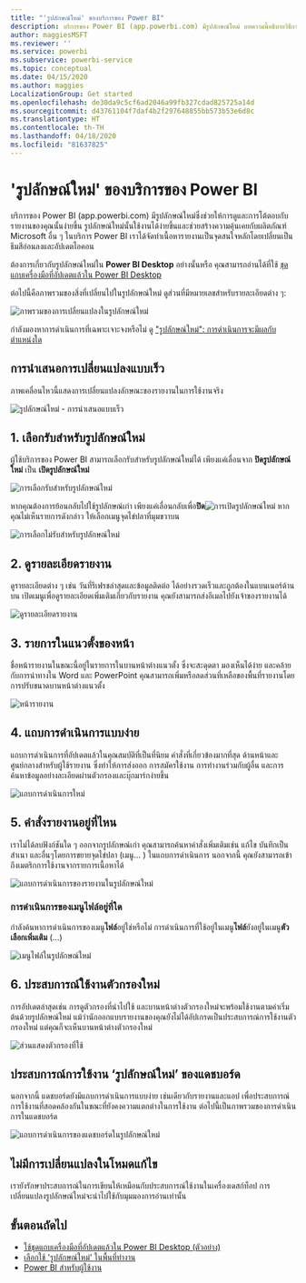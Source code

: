 ```yaml
---
title: "'รูปลักษณ์ใหม่' ของบริการของ Power BI"
description: บริการของ Power BI (app.powerbi.com) มีรูปลักษณ์ใหม่ บทความนี้อธิบายวิธีการนำทางรายงานโดยใช้รูปลักษณ์ใหม่
author: maggiesMSFT
ms.reviewer: ''
ms.service: powerbi
ms.subservice: powerbi-service
ms.topic: conceptual
ms.date: 04/15/2020
ms.author: maggies
LocalizationGroup: Get started
ms.openlocfilehash: de30da9c5cf6ad2046a99fb327cdad825725a14d
ms.sourcegitcommit: d43761104f7daf4b2f297648855bb573b53e6d8c
ms.translationtype: HT
ms.contentlocale: th-TH
ms.lasthandoff: 04/18/2020
ms.locfileid: "81637825"
---
```

# <a name="the-new-look-of-the-power-bi-service"></a>'รูปลักษณ์ใหม่' ของบริการของ Power BI

บริการของ Power BI (app.powerbi.com) มีรูปลักษณ์ใหม่ซึ่งช่วยให้การดูและการโต้ตอบกับรายงานของคุณนั้นง่ายขึ้น รูปลักษณ์ใหม่นั้นใช้งานได้ง่ายขึ้นและช่วยสร้างความคุ้นเคยกับผลิตภัณฑ์ Microsoft อื่น ๆ ในบริการ Power BI เราได้จัดทำเนื้อหารายงานเป็นจุดสนใจหลักโดยเปลี่ยนเป็นธีมสีอ่อนลงและอัปเดตไอคอน 

ต้องการเกี่ยวกับรูปลักษณ์ใหม่ใน **Power BI Desktop** อย่างนั้นหรือ คุณสามารถอ่านได้ที่ใช้ [ชุดแถบเครื่องมือที่อัปเดตแล้วใน Power BI Desktop](desktop-ribbon.md)

ต่อไปนี้คือภาพรวมของสิ่งที่เปลี่ยนไปในรูปลักษณ์ใหม่ ดูส่วนที่มีหมายเลขสำหรับรายละเอียดต่าง ๆ:

![ภาพรวมของการเปลี่ยนแปลงในรูปลักษณ์ใหม่](media/service-new-look/power-bi-new-look-changes.png)

กำลังมองหาการดำเนินการที่เฉพาะเจาะจงหรือไม่ ดู ["รูปลักษณ์ใหม่": การดำเนินการจะมีผลกับตำแหน่งใด](service-new-look-where-actions.md)

## <a name="quick-tour-of-the-changes"></a>การนำเสนอการเปลี่ยนแปลงแบบเร็ว

ภาพเคลื่อนไหวนี้แสดงการเปลี่ยนแปลงลักษณะของรายงานในการใช้งานจริง

![รูปลักษณ์ใหม่ - การนำเสนอแบบเร็ว](media/service-new-look/power-bi-new-look-quick-tour.gif)

## <a name="1-opt-in-to-the-new-look"></a>1. เลือกรับสำหรับรูปลักษณ์ใหม่

ผู้ใช้บริการของ Power BI สามารถเลือกรับสำหรับรูปลักษณ์ใหม่ได้ เพียงแค่เลื่อนจาก **ปิดรูปลักษณ์ใหม่** เป็น **เปิดรูปลักษณ์ใหม่**

![การเลือกรับสำหรับรูปลักษณ์ใหม่](media/service-new-look/power-bi-new-look-off.png)

หากคุณต้องการย้อนกลับไปใช้รูปลักษณ์เก่า เพียงแค่เลื่อนกลับเพื่อ**ปิด**![การเปิดรูปลักษณ์ใหม่](media/service-new-look/power-bi-new-look-toggle-on.png) หากคุณไม่เห็นรายการดังกล่าว ให้เลือกเมนูจุดไข่ปลาที่มุมขวาบน

![การเลือกไม่รับสำหรับรูปลักษณ์ใหม่](media/service-new-look/power-bi-new-look-on.png)

## <a name="2-view-report-details"></a>2. ดูรายละเอียดรายงาน 

ดูรายละเอียดต่าง ๆ เช่น วันที่รีเฟรชล่าสุดและข้อมูลติดต่อ ได้อย่างรวดเร็วและถูกต้องในแบนเนอร์ด้านบน  เปิดเมนูเพื่อดูรายละเอียดเพิ่มเติมเกี่ยวกับรายงาน คุณยังสามารถส่งอีเมลไปยังเจ้าของรายงานได้

![ดูรายละเอียดรายงาน](media/service-new-look/power-bi-new-look-metadata.png)

## <a name="3-vertical-list-of-pages"></a>3. รายการในแนวตั้งของหน้า 
ชื่อหน้ารายงานในขณะนี้อยู่ในรายการในบานหน้าต่างแนวตั้ง ซึ่งจะสะดุดตา มองเห็นได้ง่าย และคล้ายกับการนำทางใน Word และ PowerPoint คุณสามารถเพิ่มหรือลดส่วนที่เหลือของพื้นที่รายงานโดยการปรับขนาดบานหน้าต่างแนวตั้ง

![หน้ารายงาน](media/service-new-look/power-bi-new-look-report-pages.png)

## <a name="4-simplified-action-bar"></a>4. แถบการดำเนินการแบบง่าย 

แถบการดำเนินการที่อัปเดตแล้วในคุณสมบัติที่เป็นที่นิยม คำสั่งที่เกี่ยวข้องมากที่สุด ด้านหน้าและศูนย์กลางสำหรับผู้ใช้รายงาน ซึ่งทำให้การส่งออก การสมัครใช้งาน การทำงานร่วมกับผู้อื่น และการค้นหาข้อมูลอย่างละเอียดผ่านตัวกรองและบุ๊กมาร์กง่ายขึ้น

![แถบการดำเนินการใหม่](media/service-new-look/power-bi-new-look-action-bar.png)

## <a name="5-where-are-the-report-commands"></a>5. คำสั่งรายงานอยู่ที่ไหน

เราไม่ได้ลบฟังก์ชันใด ๆ ออกจากรูปลักษณ์เก่า คุณสามารถค้นหาคำสั่งเพิ่มเติมเช่น แก้ไข บันทึกเป็นสำเนา และอื่นๆโดยการขยายจุดไข่ปลา (เมนู... ) ในแถบการดำเนินการ นอกจากนี้ คุณยังสามารถเข้าถึงเมตริกการใช้งานจากรายการเนื้อหาได้

![แถบการดำเนินการของรายงานในรูปลักษณ์ใหม่](media/service-new-look/power-bi-report-action-bar-new-look.gif)

### <a name="where-are-file-menu-actions"></a>การดำเนินการของเมนูไฟล์อยู่ที่ใด

กำลังค้นหาการดำเนินการของเมนู**ไฟล์**อยู่ใช่หรือไม่ การดำเนินการที่ใช้อยู่ในเมนู**ไฟล์**ยังอยู่ในเมนู**ตัวเลือกเพิ่มเติม** (...) 

![เมนูไฟล์ในรูปลักษณ์ใหม่](media/service-new-look/power-bi-file-menu-new-look.gif)

## <a name="6-new-filter-experience"></a>6. ประสบการณ์ใช้งานตัวกรองใหม่

การอัปเดตล่าสุดเช่น การดูตัวกรองที่นำไปใช้ และบานหน้าต่างตัวกรองใหม่จะพร้อมใช้งานตามค่าเริ่มต้นด้วยรูปลักษณ์ใหม่ แม้ว่านักออกแบบรายงานของคุณยังไม่ได้อัปเกรดเป็นประสบการณ์การใช้งานตัวกรองใหม่ แต่คุณก็จะเห็นบานหน้าต่างตัวกรองใหม่

![ส่วนแสดงตัวกรองที่ใช้](media/service-new-look/power-bi-new-look-filters.png)

## <a name="dashboard-new-look-experience"></a>ประสบการณ์การใช้งาน ‘รูปลักษณ์ใหม่’ ของแดชบอร์ด 

นอกจากนี้ แดชบอร์ดยังมีแถบการดำเนินการแบบง่าย เช่นเดียวกับรายงานและแอป เพื่อประสบการณ์การใช้งานที่สอดคล้องกันในขณะที่ยังคงความแตกต่างในการใช้งาน ต่อไปนี้เป็นภาพรวมของการดำเนินการในแดชบอร์ด
 
![แถบการดำเนินการของแดชบอร์ดในรูปลักษณ์ใหม่](media/service-new-look/power-bi-dashboard-action-bar-new-look.gif)

## <a name="no-changes-to-edit-mode"></a>ไม่มีการเปลี่ยนแปลงในโหมดแก้ไข 

เรายังรักษาประสบการณ์ในการเขียนให้เหมือนกับประสบการณ์ใช้งานในเครื่องเดสก์ท็อป การเปลี่ยนแปลงรูปลักษณ์ใหม่จะนำไปใช้กับมุมมองการอ่านเท่านั้น

## <a name="next-steps"></a>ขั้นตอนถัดไป

- [ใช้ชุดแถบเครื่องมือที่อัปเดตแล้วใน Power BI Desktop (ตัวอย่าง)](desktop-ribbon.md)
- [เลือกใช้ 'รูปลักษณ์ใหม่' ในพื้นที่ทำงาน](collaborate-share/service-workspaces-new-look.md)
- [Power BI สำหรับผู้ใช้งาน](consumer/end-user-consumer.md)
